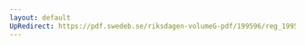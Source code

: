 ```yaml
---
layout: default
UpRedirect: https://pdf.swedeb.se/riksdagen-volumeG-pdf/199596/reg_199596_FöU/reg_199596_FöU_0003.pdf
---
```

